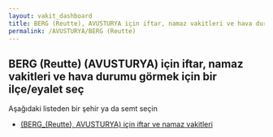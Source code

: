 ```yaml
---
layout: vakit_dashboard
title: BERG (Reutte), AVUSTURYA için iftar, namaz vakitleri ve hava durumu - ilçe/eyalet seç
permalink: /AVUSTURYA/BERG (Reutte)
---
```


## BERG (Reutte) (AVUSTURYA) için iftar, namaz vakitleri ve hava durumu  görmek için bir ilçe/eyalet seç

Aşağıdaki listeden bir şehir ya da semt seçin

* [ (BERG_(Reutte), AVUSTURYA) için iftar ve namaz vakitleri](/AVUSTURYA/BERG_(Reutte)/)

<script type="text/javascript">
  var GLOBAL_COUNTRY = 'AVUSTURYA';
  var GLOBAL_CITY = 'BERG (Reutte)';
  var GLOBAL_STATE = 'BERG (Reutte)';
</script>
